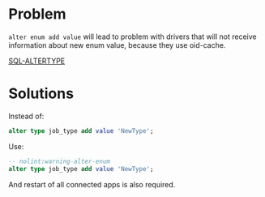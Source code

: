 # Problem

`alter enum add value` will lead to problem with drivers that will not receive information about new enum value, because they use oid-cache.

[SQL-ALTERTYPE](https://www.postgresql.org/docs/11/sql-altertype.html)

# Solutions

Instead of:
```sql
alter type job_type add value 'NewType';
```

Use:
```sql
-- nolint:warning-alter-enum
alter type job_type add value 'NewType';
```

And restart of all connected apps is also required.
